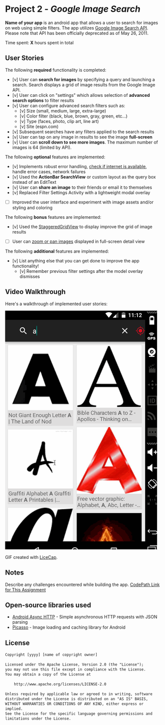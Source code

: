 # Project 2 - *Google Image Search*

**Name of your app** is an android app that allows a user to search for images on web using simple filters. The app utilizes [Google Image Search API](https://developers.google.com/image-search/). Please note that API has been officially deprecated as of May 26, 2011.

Time spent: **X** hours spent in total

## User Stories

The following **required** functionality is completed:

* [v] User can **search for images** by specifying a query and launching a search. Search displays a grid of image results from the Google Image API.
* [v] User can click on "settings" which allows selection of **advanced search options** to filter results
* [v] User can configure advanced search filters such as:
  * [v] Size (small, medium, large, extra-large)
  * [v] Color filter (black, blue, brown, gray, green, etc...)
  * [v] Type (faces, photo, clip art, line art)
  * [v] Site (espn.com)
* [v] Subsequent searches have any filters applied to the search results
* [v] User can tap on any image in results to see the image **full-screen**
* [v] User can **scroll down to see more images**. The maximum number of images is 64 (limited by API).

The following **optional** features are implemented:

* [v] Implements robust error handling, [check if internet is available](http://guides.codepath.com/android/Sending-and-Managing-Network-Requests#checking-for-network-connectivity), handle error cases, network failures
* [v] Used the **ActionBar SearchView** or custom layout as the query box instead of an EditText
* [v] User can **share an image** to their friends or email it to themselves
* [v] Replaced Filter Settings Activity with a lightweight modal overlay
* [ ] Improved the user interface and experiment with image assets and/or styling and coloring

The following **bonus** features are implemented:

* [v] Used the [StaggeredGridView](https://github.com/f-barth/AndroidStaggeredGrid) to display improve the grid of image results
* [ ] User can [zoom or pan images](https://github.com/MikeOrtiz/TouchImageView) displayed in full-screen detail view

The following **additional** features are implemented:

* [v] List anything else that you can get done to improve the app functionality!
  * [v] Remember previous filter settings after the model overlay dismisses

## Video Walkthrough 

Here's a walkthrough of implemented user stories:

![Video Walkthrough](android_week2_demo_ydlin.gif)

GIF created with [LiceCap](http://www.cockos.com/licecap/).

## Notes

Describe any challenges encountered while building the app.
[CodePath Link for This Assignment](http://courses.codepath.com/courses/intro_to_android/week/2#!assignment)

## Open-source libraries used

- [Android Async HTTP](https://github.com/loopj/android-async-http) - Simple asynchronous HTTP requests with JSON parsing
- [Picasso](http://square.github.io/picasso/) - Image loading and caching library for Android

## License

    Copyright [yyyy] [name of copyright owner]

    Licensed under the Apache License, Version 2.0 (the "License");
    you may not use this file except in compliance with the License.
    You may obtain a copy of the License at

        http://www.apache.org/licenses/LICENSE-2.0

    Unless required by applicable law or agreed to in writing, software
    distributed under the License is distributed on an "AS IS" BASIS,
    WITHOUT WARRANTIES OR CONDITIONS OF ANY KIND, either express or implied.
    See the License for the specific language governing permissions and
    limitations under the License.
